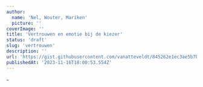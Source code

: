 ```yaml
---
author:
  name: 'Nel, Wouter, Mariken'
  picture: ''
coverImage: ''
title: 'Vertrouwen en emotie bij de kiezer'
status: 'draft'
slug: 'vertrouwen'
description: ''
url: 'https://gist.githubusercontent.com/vanatteveldt/845262e1ec3ae5b7b9de0b8ebc505873/raw/5c01e23b7bba03256af114fb552bbcfb443845c7/vertrouwen.html'
publishedAt: '2023-11-16T18:00:53.554Z'
---
```


\-

